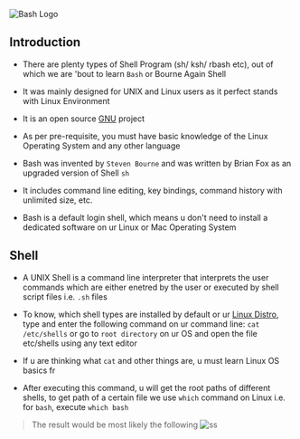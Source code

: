 ![Bash Logo](../01/bash.png)
## Introduction

- There are plenty types of Shell Program (sh/ ksh/ rbash etc), out of which we are 'bout to learn <code>Bash</code> or Bourne Again Shell

- It was mainly designed for UNIX and Linux users as it perfect stands with Linux Environment

- It is an open source [GNU](https://www.gnu.org/home.en.html) project

- As per pre-requisite, you must have basic knowledge of the Linux Operating System and any other language

- Bash was invented by <code>Steven Bourne</code> and was written by Brian Fox as an upgraded version of Shell <code>sh</code>

- It includes command line editing, key bindings, command history with unlimited size, etc.

- Bash is a default login shell, which means u don't need to install a dedicated software on ur Linux or Mac Operating System

## Shell

- A UNIX Shell is a command line interpreter that interprets the user commands which are either enetred by the user or executed by shell script files i.e. <code>.sh</code> files

- To know, which shell types are installed by default or ur [Linux Distro](https://www.redhat.com/en/topics/linux/whats-the-best-linux-distro-for-you), type and enter the following command on ur command line: <code>cat /etc/shells</code> or go to <code>root directory</code> on ur OS and open the file etc/shells using any text editor

- If u are thinking what <code>cat</code> and other things are, u must learn Linux OS basics fr

- After executing this command, u will get the root paths of different shells, to get path of a certain file we use <code>which</code> command on Linux i.e. for <code>bash</code>, execute <code>which bash</code>

> The result would be most likely the following 
![ss](../01/screenshot.png)